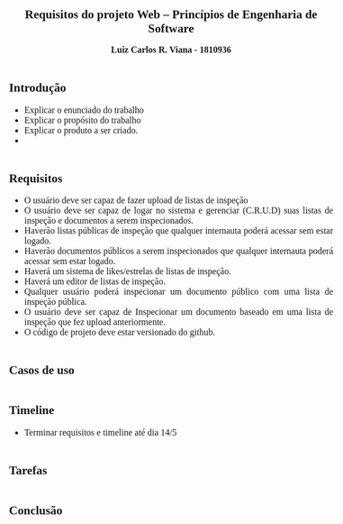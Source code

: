 
<style>
    body{
        text-align: justify;
        font-family: Times;
        font-size: 12pt;
        padding-top: 3.5cm;
        padding-bottom: 2.5cm;
        padding-right: 3cm;
        padding-left: 3cm;
        width: 210mm;
        height: 297mm;
    }
    /* img {
        width: inherit;
        height: inherit;
        
    } */
    #title {
        text-align: center;
        font-size: 16pt;
        font-weight: bold;
        padding-top: 12pt;
    }
    h2, h3 {
        text-align: left;
        font-weight: bold;
        /* font-size: 12pt; */
    }
    h2 {
        font-size: 16pt;
        padding-top: 12pt;
    }
    #author{
        text-align: center;
        font-weight: bold;
        padding-top: 12pt;

    }
    #address{
        text-align: center;
        padding-top: 12pt;
    }
    #email{
        text-align: center;
        font-size: 10pt;
        font-family: 'Courier New', Courier monospace;
        padding-top: 6pt;
        padding-bottom: 6pt;
    }
    #abstract {
        margin-right: 0.8cm;
        margin-left: 0.8cm;
        font-style: italic;
    }
    p {
      padding-top: 6pt;
    }
    @page{
            size: A4 portrait;
    }

    code {
        font-size: 10pt;
        color: red;
    }

    pre {
        page-break-inside: avoid;
    }

    table {
        /* border-collapse: separate; */
        /* page-break-inside: avoid; */
        width: 100%;
        /* border: 1px solid black; */

        
    }

    /* th, td {
        font-weight: unset;
        padding-right: 10px;
    } */

    tr:nth-child(even) {background-color: #f2f2f2;}

    table, th {
        border: 0.5px solid black;
    }

    th {
        background-color: #000;
        color: white;
    }
    
</style>

<div id=title>Requisitos do projeto Web – Princípios de Engenharia de Software</div>

<div id=author>Luiz Carlos R. Viana - 1810936</div>

<!-- Comparar isto com os trabalhos do semestre passado. -->
<!-- Seguir o PDCA. -->

## Introdução

- Explicar o enunciado do trabalho
- Explicar o propósito do trabalho
- Explicar o produto a ser criado.
- 

## Requisitos

- O usuário deve ser capaz de fazer upload de listas de inspeção
- O usuário deve ser capaz de logar no sistema e gerenciar (C.R.U.D) suas listas de inspeção e documentos a serem inspecionados.
- Haverão listas públicas de inspeção que qualquer internauta poderá acessar sem estar logado.
- Haverão documentos públicos a serem inspecionados que qualquer internauta poderá acessar sem estar logado.
- Haverá um sistema de likes/estrelas de listas de inspeção.
- Haverá um editor de listas de inspeção.
- Qualquer usuário poderá inspecionar um documento público com uma lista de inspeção pública.
- O usuário deve ser capaz de Inspecionar um documento baseado em uma lista de inspeção que fez upload anteriormente. 
- O código de projeto deve estar versionado do github.
## Casos de uso

## Timeline

- Terminar requisitos e timeline até dia 14/5

## Tarefas
## Conclusão

